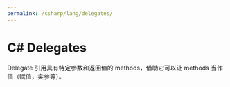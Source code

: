```yaml
---
permalink: /csharp/lang/delegates/
---
```


# C# Delegates

Delegate 引用具有特定参数和返回值的 methods，借助它可以让 methods 当作值（赋值，实参等）。
